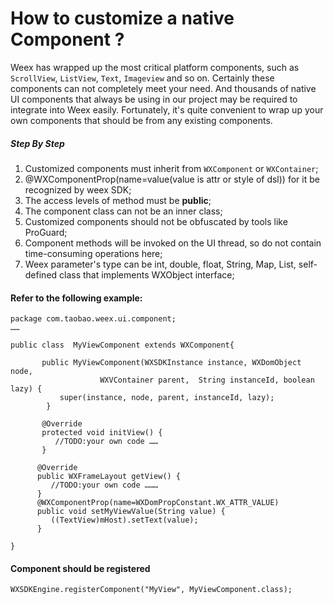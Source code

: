 # How to customize a native Component ?

Weex has wrapped up the most critical platform components, such as `ScrollView`, `ListView`, `Text`, `Imageview` and so on. Certainly these components can not completely meet your need. And  thousands of native UI components that always be using in our project may be required to integrate into Weex easily. Fortunately, it's quite convenient to wrap up your own components that should be from any existing components.

##### Step By Step
 
1. Customized components must inherit from `WXComponent` or `WXContainer`;
2. @WXComponentProp(name=value(value is attr or style of dsl)) for it be recognized by weex SDK;
3. The access levels of method must be **public**;
4. The component class can not be an inner class;
5. Customized components should not be obfuscated by tools like ProGuard;
6. Component methods will be invoked on the UI thread, so do not contain time-consuming operations here;  
7. Weex parameter's type can be int, double, float, String, Map, List, self-defined class that implements WXObject interface;


#### Refer to the following example: 

	package com.taobao.weex.ui.component;
	……

    public class  MyViewComponent extends WXComponent{

           public MyViewComponent(WXSDKInstance instance, WXDomObject node, 
                        WXVContainer parent,  String instanceId, boolean lazy) {                
               super(instance, node, parent, instanceId, lazy);
            }

           @Override
           protected void initView() {
              //TODO:your own code ……
           }

          @Override
          public WXFrameLayout getView() {
             //TODO:your own code ………        
          }
          @WXComponentProp(name=WXDomPropConstant.WX_ATTR_VALUE)
	      public void setMyViewValue(String value) {
	         ((TextView)mHost).setText(value);
	      }

    }

#### Component should be registered 

	WXSDKEngine.registerComponent("MyView", MyViewComponent.class);
	  	
	  	

